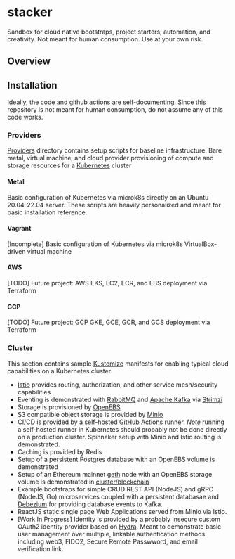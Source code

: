 # stacker
Sandbox for cloud native bootstraps, project starters, automation, and creativity. Not meant for human consumption. Use at your own risk.
## Overview
## Installation
Ideally, the code and github actions are self-documenting. Since this repository is not meant for human consumption, do not assume any of this code works. 
### Providers
[Providers](providers) directory contains setup scripts for baseline infrastructure. Bare metal, virtual machine, and cloud provider provisioning of compute and storage resources for a [Kubernetes](https://kubernetes.io/) cluster
#### Metal
Basic configuration of Kubernetes via microk8s directly on an Ubuntu 20.04-22.04 server. These scripts are heavily personalized and meant for basic installation reference.
#### Vagrant
[Incomplete] Basic configuration of Kubernetes via microk8s VirtualBox-driven virtual machine 
#### AWS
[TODO] Future project: AWS EKS, EC2, ECR, and EBS deployment via Terraform
#### GCP
[TODO] Future project: GCP GKE, GCE, GCR, and GCS deployment via Terraform
### Cluster
This section contains sample [Kustomize](https://kustomize.io/) manifests for enabling typical cloud capabilities on a Kubernetes cluster.
- [Istio](https://istio.io) provides routing, authorization, and other service mesh/security capabilities
- Eventing is demonstrated with [RabbitMQ](https://www.rabbitmq.com/) and [Apache Kafka](https://kafka.apache.org/) via [Strimzi](https://strimzi.io/)
- Storage is provisioned by [OpenEBS](https://openebs.io)
- S3 compatible object storage is provided by [Minio](https://min.io)
- CI/CD is provided by a self-hosted [GitHub Actions](https://docs.github.com/en/actions) runner. *Note* running a self-hosted runner in Kubernetes should probably not be done directly on a production cluster. Spinnaker setup with Minio and Istio routing is demonstrated.
- Caching is provided by Redis
- Setup of a persistent Postgres database with an OpenEBS volume is demonstrated
- Setup of an Ethereum mainnet [geth](https://geth.ethereum.org/) node with an OpenEBS storage volume is demonstrated in [cluster/blockchain](cluster/blockchain)
- Example bootstraps for simple CRUD REST API (NodeJS) and gRPC (NodeJS, Go) microservices coupled with a persistent databasae and [Debezium](https://debezium.io/) for providing database events to Kafka.
- ReactJS static single page Web Applications served from Minio via Istio.
- [Work In Progress] Identity is provided by a probably insecure custom OAuth2 identity provider based on [Hydra](https://www.ory.sh/docs/hydra). Meant to demonstrate basic user management over multiple, linkable authentication methods including web3, FIDO2, Secure Remote Passwword, and email verification link. 
